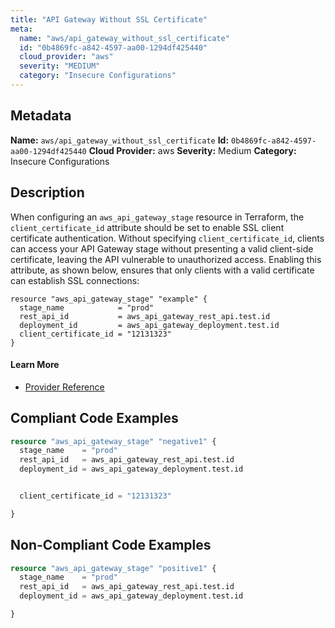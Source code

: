 ```yaml
---
title: "API Gateway Without SSL Certificate"
meta:
  name: "aws/api_gateway_without_ssl_certificate"
  id: "0b4869fc-a842-4597-aa00-1294df425440"
  cloud_provider: "aws"
  severity: "MEDIUM"
  category: "Insecure Configurations"
---
```

## Metadata
**Name:** `aws/api_gateway_without_ssl_certificate`
**Id:** `0b4869fc-a842-4597-aa00-1294df425440`
**Cloud Provider:** aws
**Severity:** Medium
**Category:** Insecure Configurations
## Description
When configuring an `aws_api_gateway_stage` resource in Terraform, the `client_certificate_id` attribute should be set to enable SSL client certificate authentication. Without specifying `client_certificate_id`, clients can access your API Gateway stage without presenting a valid client-side certificate, leaving the API vulnerable to unauthorized access. Enabling this attribute, as shown below, ensures that only clients with a valid certificate can establish SSL connections:

```
resource "aws_api_gateway_stage" "example" {
  stage_name            = "prod"
  rest_api_id           = aws_api_gateway_rest_api.test.id
  deployment_id         = aws_api_gateway_deployment.test.id
  client_certificate_id = "12131323"
}
```

#### Learn More

 - [Provider Reference](https://registry.terraform.io/providers/hashicorp/aws/latest/docs/resources/api_gateway_stage#client_certificate_id)


## Compliant Code Examples
```terraform
resource "aws_api_gateway_stage" "negative1" {
  stage_name    = "prod"
  rest_api_id   = aws_api_gateway_rest_api.test.id
  deployment_id = aws_api_gateway_deployment.test.id


  client_certificate_id = "12131323"

}

```
## Non-Compliant Code Examples
```terraform
resource "aws_api_gateway_stage" "positive1" {
  stage_name    = "prod"
  rest_api_id   = aws_api_gateway_rest_api.test.id
  deployment_id = aws_api_gateway_deployment.test.id

}

```